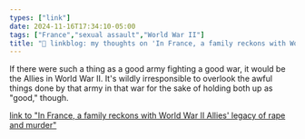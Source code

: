 ```yaml
---
types: ["link"]
date: 2024-11-16T17:34:10-05:00
tags: ["France","sexual assault","World War II"]
title: "🔗 linkblog: my thoughts on 'In France, a family reckons with World War II Allies' legacy of rape and murder'"
---
```

If there were such a thing as a good army fighting a good war, it would be the Allies in World War II. It's wildly irresponsible to overlook the awful things done by that army in that war for the sake of holding both up as "good," though.

[link to "In France, a family reckons with World War II Allies' legacy of rape and murder"](https://www.npr.org/2024/11/16/nx-s1-5107906/france-dday-wwii-military-rape-murder)
